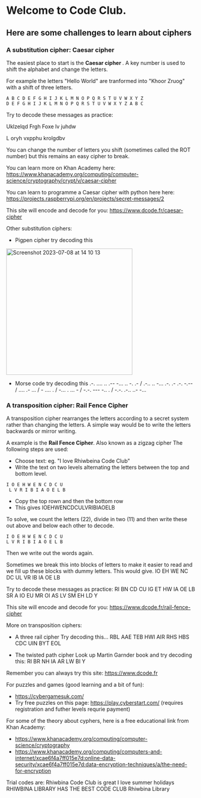 # Welcome to Code Club. 
## Here are some challenges to learn about ciphers 

### A substitution cipher: Caesar cipher

The easiest place to start is the <b> Caesar cipher </b>. A key number is used to shift the alphabet and change the letters. 

For example the letters "Hello World" are tranformed into "Khoor Zruog" with a shift of three letters. 

``` text
A B C D E F G H I J K L M N O P Q R S T U V W X Y Z
D E F G H I J K L M N O P Q R S T U V W X Y Z A B C
```

Try to decode these messages as practice:

Uklzelqd Frgh Foxe lv juhdw

L oryh vxpphu krolgdbv

You can change the number of letters you shift (sometimes called the ROT number) but this remains an easy cipher to break. 

You can learn more on Khan Academy here: https://www.khanacademy.org/computing/computer-science/cryptography/crypt/v/caesar-cipher

You can learn to programme a Caesar cipher with python here here: https://projects.raspberrypi.org/en/projects/secret-messages/2

This site will encode and decode for you: https://www.dcode.fr/caesar-cipher

Other substitution ciphers:
- Pigpen cipher  try decoding this
<img width="336" alt="Screenshot 2023-07-08 at 14 10 13" src="https://github.com/brennanpincardiff/rhiwbina_codeclub_projects/assets/7151469/dd3fd8dd-60a6-4fba-8787-c6688a20b91a">

  
- Morse code      try decoding this
.-. .... .. .-- -... .. -. .- / .-.. .. -... .-. .- .-. -.-- / .... .- ... / - .... . /
   -... . ... - / -.-. --- -.. . / -.-. .-.. ..- -...


### A transposition cipher: Rail Fence Cipher

A transposition cipher rearranges the letters according to a secret system rather than changing the letters. A simple way would be to
write the letters backwards or mirror writing. 

A example is the <b>Rail Fence Cipher</b>. Also known as a zigzag cipher
The following steps are used:
- Choose text: eg. "I love Rhiwbeina Code Club"
- Write the text on two levels alternating the letters between the top and bottom level. 
``` text
I O E H W E N C D C U 
 L V R I B I A O E L B 
```
- Copy the top rown and then the bottom row 
- This gives
IOEHWENCDCULVRIBIAOELB

To solve, we count the letters (22), divide in two (11)
and then write these out above and below each other to decode. 
``` text
I O E H W E N C D C U 
L V R I B I A O E L B 
```
Then we write out the words again. 

Sometimes we break this into blocks of letters to make it easier to read and we fill up these blocks with dummy letters. 
This would give. 
IO EH WE NC DC UL VR IB IA OE LB

Try to decode these messages as practice:
RI BN CD CU IG ET HW IA OE LB SR A
IO EU MR OI AS LV SM EH LD Y

This site will encode and decode for you: https://www.dcode.fr/rail-fence-cipher

More on transposition ciphers:
- A three rail cipher
Try decoding this...
RBL AAE TEB HWI AIR RHS HBS CDC UIN BYT EOL

- The twisted path cipher
Look up Martin Garnder book and try decoding this:
RI BR NH IA AR LW BI Y  

Remember you can always try this site: https://www.dcode.fr


For puzzles and games (good learning and a bit of fun):
- https://cybergamesuk.com/ 
- Try free puzzles on this page: https://play.cyberstart.com/ (requires registration and futher levels requrie payment)

For some of the theory about cyphers, here is a free educational link from Khan Academy:
- https://www.khanacademy.org/computing/computer-science/cryptography
- https://www.khanacademy.org/computing/computers-and-internet/xcae6f4a7ff015e7d:online-data-security/xcae6f4a7ff015e7d:data-encryption-techniques/a/the-need-for-encryption

Trial codes are: 
Rhiwbina Code Club is great
I love summer holidays
RHIWBINA LIBRARY HAS THE BEST CODE CLUB
Rhiwbina Library

